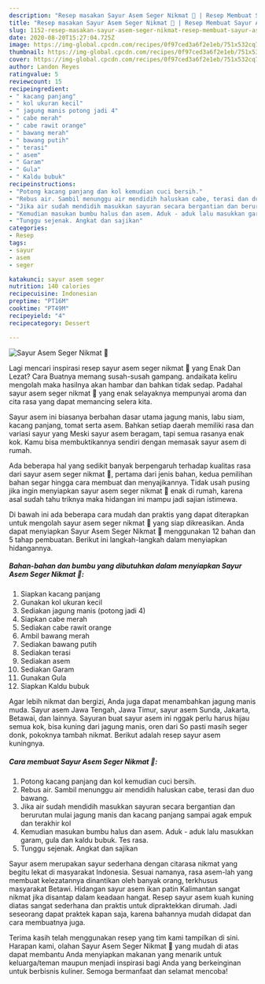 ```yaml
---
description: "Resep masakan Sayur Asem Seger Nikmat 💛 | Resep Membuat Sayur Asem Seger Nikmat 💛 Yang Enak Banget"
title: "Resep masakan Sayur Asem Seger Nikmat 💛 | Resep Membuat Sayur Asem Seger Nikmat 💛 Yang Enak Banget"
slug: 1152-resep-masakan-sayur-asem-seger-nikmat-resep-membuat-sayur-asem-seger-nikmat-yang-enak-banget
date: 2020-08-20T15:27:04.725Z
image: https://img-global.cpcdn.com/recipes/0f97ced3a6f2e1eb/751x532cq70/sayur-asem-seger-nikmat-💛-foto-resep-utama.jpg
thumbnail: https://img-global.cpcdn.com/recipes/0f97ced3a6f2e1eb/751x532cq70/sayur-asem-seger-nikmat-💛-foto-resep-utama.jpg
cover: https://img-global.cpcdn.com/recipes/0f97ced3a6f2e1eb/751x532cq70/sayur-asem-seger-nikmat-💛-foto-resep-utama.jpg
author: Landon Reyes
ratingvalue: 5
reviewcount: 15
recipeingredient:
- " kacang panjang"
- " kol ukuran kecil"
- " jagung manis potong jadi 4"
- " cabe merah"
- " cabe rawit orange"
- " bawang merah"
- " bawang putih"
- " terasi"
- " asem"
- " Garam"
- " Gula"
- " Kaldu bubuk"
recipeinstructions:
- "Potong kacang panjang dan kol kemudian cuci bersih."
- "Rebus air. Sambil menunggu air mendidih haluskan cabe, terasi dan duo bawang."
- "Jika air sudah mendidih masukkan sayuran secara bergantian dan berurutan mulai jagung manis dan kacang panjang sampai agak empuk dan terakhir kol"
- "Kemudian masukan bumbu halus dan asem. Aduk - aduk lalu masukkan garam, gula dan kaldu bubuk. Tes rasa."
- "Tunggu sejenak. Angkat dan sajikan"
categories:
- Resep
tags:
- sayur
- asem
- seger

katakunci: sayur asem seger 
nutrition: 140 calories
recipecuisine: Indonesian
preptime: "PT16M"
cooktime: "PT49M"
recipeyield: "4"
recipecategory: Dessert

---
```



![Sayur Asem Seger Nikmat 💛](https://img-global.cpcdn.com/recipes/0f97ced3a6f2e1eb/751x532cq70/sayur-asem-seger-nikmat-💛-foto-resep-utama.jpg)

Lagi mencari inspirasi resep sayur asem seger nikmat 💛 yang Enak Dan Lezat? Cara Buatnya memang susah-susah gampang. andaikata keliru mengolah maka hasilnya akan hambar dan bahkan tidak sedap. Padahal sayur asem seger nikmat 💛 yang enak selayaknya mempunyai aroma dan cita rasa yang dapat memancing selera kita.

Sayur asem ini biasanya berbahan dasar utama jagung manis, labu siam, kacang panjang, tomat serta asem. Bahkan setiap daerah memiliki rasa dan variasi sayur yang Meski sayur asem beragam, tapi semua rasanya enak kok. Kamu bisa membuktikannya sendiri dengan memasak sayur asem di rumah.

Ada beberapa hal yang sedikit banyak berpengaruh terhadap kualitas rasa dari sayur asem seger nikmat 💛, pertama dari jenis bahan, kedua pemilihan bahan segar hingga cara membuat dan menyajikannya. Tidak usah pusing jika ingin menyiapkan sayur asem seger nikmat 💛 enak di rumah, karena asal sudah tahu triknya maka hidangan ini mampu jadi sajian istimewa.


Di bawah ini ada beberapa cara mudah dan praktis yang dapat diterapkan untuk mengolah sayur asem seger nikmat 💛 yang siap dikreasikan. Anda dapat menyiapkan Sayur Asem Seger Nikmat 💛 menggunakan 12 bahan dan 5 tahap pembuatan. Berikut ini langkah-langkah dalam menyiapkan hidangannya.

<!--inarticleads1-->

##### Bahan-bahan dan bumbu yang dibutuhkan dalam menyiapkan Sayur Asem Seger Nikmat 💛:

1. Siapkan  kacang panjang
1. Gunakan  kol ukuran kecil
1. Sediakan  jagung manis (potong jadi 4)
1. Siapkan  cabe merah
1. Sediakan  cabe rawit orange
1. Ambil  bawang merah
1. Sediakan  bawang putih
1. Sediakan  terasi
1. Sediakan  asem
1. Sediakan  Garam
1. Gunakan  Gula
1. Siapkan  Kaldu bubuk


Agar lebih nikmat dan bergizi, Anda juga dapat menambahkan jagung manis muda. Sayur asem Jawa Tengah, Jawa Timur, sayur asem Sunda, Jakarta, Betawai, dan lainnya. Sayuran buat sayur asem ini nggak perlu harus hijau semua kok, bisa kuning dari jagung manis, oren dari So pasti masih seger donk, pokoknya tambah nikmat. Berikut adalah resep sayur asem kuningnya. 

<!--inarticleads2-->

##### Cara membuat Sayur Asem Seger Nikmat 💛:

1. Potong kacang panjang dan kol kemudian cuci bersih.
1. Rebus air. Sambil menunggu air mendidih haluskan cabe, terasi dan duo bawang.
1. Jika air sudah mendidih masukkan sayuran secara bergantian dan berurutan mulai jagung manis dan kacang panjang sampai agak empuk dan terakhir kol
1. Kemudian masukan bumbu halus dan asem. Aduk - aduk lalu masukkan garam, gula dan kaldu bubuk. Tes rasa.
1. Tunggu sejenak. Angkat dan sajikan


Sayur asem merupakan sayur sederhana dengan citarasa nikmat yang begitu lekat di masyarakat Indonesia. Sesuai namanya, rasa asem-lah yang membuat kelezatannya dinantikan oleh banyak orang, terkhusus masyarakat Betawi. Hidangan sayur asem ikan patin Kalimantan sangat nikmat jika disantap dalam keadaan hangat. Resep sayur asem kuah kuning diatas sangat sederhana dan praktis untuk dipraktekkan dirumah. Jadi seseorang dapat praktek kapan saja, karena bahannya mudah didapat dan cara membuatnya juga. 

Terima kasih telah menggunakan resep yang tim kami tampilkan di sini. Harapan kami, olahan Sayur Asem Seger Nikmat 💛 yang mudah di atas dapat membantu Anda menyiapkan makanan yang menarik untuk keluarga/teman maupun menjadi inspirasi bagi Anda yang berkeinginan untuk berbisnis kuliner. Semoga bermanfaat dan selamat mencoba!
